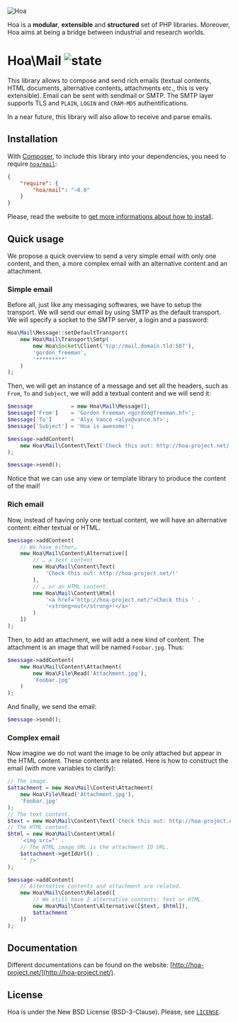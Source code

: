![Hoa](http://static.hoa-project.net/Image/Hoa_small.png)

Hoa is a **modular**, **extensible** and **structured** set of PHP libraries.
Moreover, Hoa aims at being a bridge between industrial and research worlds.

# Hoa\Mail ![state](http://central.hoa-project.net/State/Mail)

This library allows to compose and send rich emails (textual contents, HTML
documents, alternative contents, attachments etc., this is very extensible).
Email can be sent with sendmail or SMTP. The SMTP layer supports TLS and
`PLAIN`, `LOGIN` and `CRAM-MD5` authentifications.

In a near future, this library will also allow to receive and parse emails.

## Installation

With [Composer](http://getcomposer.org/), to include this library into your
dependencies, you need to require
[`hoa/mail`](https://packagist.org/packages/hoa/mail):

```json
{
    "require": {
        "hoa/mail": "~0.0"
    }
}
```

Please, read the website to [get more informations about how to
install](http://hoa-project.net/Source.html).

## Quick usage

We propose a quick overview to send a very simple email with only one content,
and then, a more complex email with an alternative content and an attachment.

### Simple email

Before all, just like any messaging softwares, we have to setup the transport.
We will send our email by using SMTP as the default transport. We will specify a
socket to the SMTP server, a login and a password:

```php
Hoa\Mail\Message::setDefaultTransport(
    new Hoa\Mail\Transport\Smtp(
        new Hoa\Socket\Client('tcp://mail.domain.tld:587'),
        'gordon_freeman',
        '*********'
    )
);
```

Then, we will get an instance of a message and set all the headers, such as
`From`, `To` and `Subject`, we will add a textual content and we will send it:

```php
$message            = new Hoa\Mail\Message();
$message['From']    = 'Gordon Freeman <gordon@freeman.hf>';
$message['To']      = 'Alyx Vance <alyx@vance.hf>';
$message['Subject'] = 'Hoa is awesome!';

$message->addContent(
    new Hoa\Mail\Content\Text('Check this out: http://hoa-project.net/!')
);

$message->send();
```

Notice that we can use any view or template library to produce the content of
the mail!

### Rich email

Now, instead of having only one textual content, we will have an alternative
content: either textual or HTML.

```php
$message->addContent(
    // We have either…
    new Hoa\Mail\Content\Alternative([
        // … a text content
        new Hoa\Mail\Content\Text(
            'Check this out: http://hoa-project.net/!'
        ),
        // … or an HTML content.
        new Hoa\Mail\Content\Html(
            '<a href="http://hoa-project.net/">Check this ' .
            '<strong>out</strong>!</a>'
        )
    ])
);
```

Then, to add an attachment, we will add a new kind of content. The attachment is
an image that will be named `Foobar.jpg`. Thus:

```php
$message->addContent(
    new Hoa\Mail\Content\Attachment(
        new Hoa\File\Read('Attachment.jpg'),
        'Foobar.jpg'
    )
);
```

And finally, we send the email:

```php
$message->send();
```

### Complex email

Now imagine we do not want the image to be only attached but appear in the HTML
content. These contents are related. Here is how to construct the email (with
more variables to clarify):

```php
// The image.
$attachment = new Hoa\Mail\Content\Attachment(
    new Hoa\File\Read('Attachment.jpg'),
    'Foobar.jpg'
);
// The text content.
$text = new Hoa\Mail\Content\Text('Check this out: http://hoa-project.net/!');
// The HTML content.
$html = new Hoa\Mail\Content\Html(
    '<img src="' .
    // The HTML image URL is the attachment ID URL.
    $attachment->getIdUrl() .
    '" />'
);

$message->addContent(
    // Alternative contents and attachment are related.
    new Hoa\Mail\Content\Related([
        // We still have 2 alternative contents: text or HTML.
        new Hoa\Mail\Content\Alternative([$text, $html]),
        $attachment
    ])
);
```

## Documentation

Different documentations can be found on the website:
[http://hoa-project.net/](http://hoa-project.net/).

## License

Hoa is under the New BSD License (BSD-3-Clause). Please, see
[`LICENSE`](http://hoa-project.net/LICENSE).
